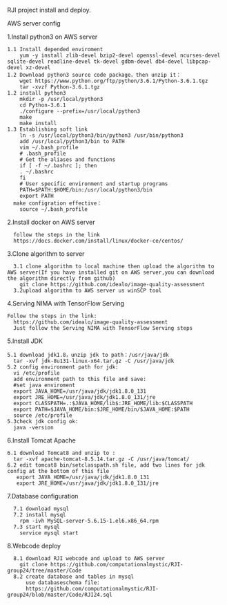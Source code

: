 RJI project install and deploy.

AWS server config

  1.Install python3 on AWS server
  
    1.1 Install depended enviroment
        yum -y install zlib-devel bzip2-devel openssl-devel ncurses-devel sqlite-devel readline-devel tk-devel gdbm-devel db4-devel libpcap-devel xz-devel
    1.2 Download python3 source code package，then unzip it：
        wget https://www.python.org/ftp/python/3.6.1/Python-3.6.1.tgz
        tar -xvzf Python-3.6.1.tgz
    1.2 install python3
        mkdir -p /usr/local/python3
        cd Python-3.6.1
        ./configure --prefix=/usr/local/python3
        make
        make install
    1.3 Establishing soft link
        ln -s /usr/local/python3/bin/python3 /usr/bin/python3
        add /usr/local/python3/bin to PATH
        vim ~/.bash_profile
        # .bash_profile
        # Get the aliases and functions
        if [ -f ~/.bashrc ]; then
        . ~/.bashrc
        fi
        # User specific environment and startup programs
        PATH=$PATH:$HOME/bin:/usr/local/python3/bin
        export PATH
      make configration effective：
        source ~/.bash_profile
  2.Install docker on AWS server
  
      follow the steps in the link
      https://docs.docker.com/install/linux/docker-ce/centos/
  3.Clone algorithm to server
  
      3.1 clone algorithm to local machine then upload the algorithm to AWS server(If you have installed git on AWS server,you can download the algorithm directly from github)
        git clone https://github.com/idealo/image-quality-assessment
      3.2upload algorithm to AWS server us winSCP tool
  4.Serving NIMA with TensorFlow Serving
  
    Follow the steps in the link:
      https://github.com/idealo/image-quality-assessment
      Just follow the Serving NIMA with TensorFlow Serving steps

  5.Install JDK
  
    5.1 download jdk1.8，unzip jdk to path：/usr/java/jdk
      tar -xvf jdk-8u131-linux-x64.tar.gz -C /usr/java/jdk
    5.2 config environment path for jdk:
      vi /etc/profile
      add environment path to this file and save:
      #set java enviroment
      export JAVA_HOME=/usr/java/jdk/jdk1.8.0_131
      export JRE_HOME=/usr/java/jdk/jdk1.8.0_131/jre
      export CLASSPATH=.:$JAVA_HOME/lib$:JRE_HOME/lib:$CLASSPATH
      export PATH=$JAVA_HOME/bin:$JRE_HOME/bin/$JAVA_HOME:$PATH
      source /etc/profile
    5.3check jdk config ok:
      java -version
  6.Install Tomcat Apache
  
    6.1 download Tomcat8 and unzip to :
      tar -xvf apache-tomcat-8.5.14.tar.gz -C /usr/java/tomcat/
    6.2 edit tomcat8 bin/setclasspath.sh file, add two lines for jdk config at the bottom of this file
       export JAVA_HOME=/usr/java/jdk/jdk1.8.0_131
       export JRE_HOME=/usr/java/jdk/jdk1.8.0_131/jre
  7.Database configuration
  
      7.1 download mysql 
      7.2 install mysql
        rpm -ivh MySQL-server-5.6.15-1.el6.x86_64.rpm
      7.3 start mysql
        service mysql start
  8.Webcode deploy
  
      8.1 download RJI webcode and upload to AWS server
        git clone https://github.com/computationalmystic/RJI-group24/tree/master/Code
      8.2 create database and tables in mysql
          use databaseschema file:
          https://github.com/computationalmystic/RJI-group24/blob/master/Code/RJI24.sql
